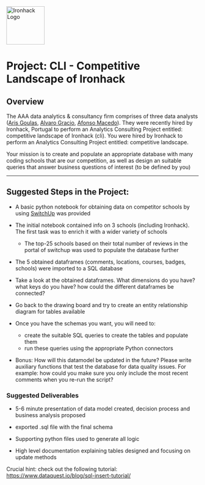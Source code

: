 <img src="https://bit.ly/2VnXWr2" alt="Ironhack Logo" width="100"/>

# Project: CLI - Competitive Landscape of Ironhack

## Overview

The AAA data analytics & consultancy firm comprises of three data analysts ([Aris Goulas](https://github.com/ArisGoulas), [Alvaro Gracio](https://github.com/alvarogracio), [Afonso Macedo](https://github.com/Afonso-Macedo)). They were recently hired by Ironhack, Portugal to perform an Analytics Consulting Project entitled: competitive landscape of Ironhack (cli).
You were hired by Ironhack to perform an Analytics Consulting Project entitled: competitive landscape.

Your mission is to create and populate an appropriate database with many coding schools that are our competition, as well as design an suitable queries that answer business questions of interest (to be defined by you)

---

## Suggested Steps in the Project:

- A basic python notebook for obtaining data on competitor schools by using [SwitchUp](https://www.switchup.org/) was provided

- The initial notebook contained info on 3 schools (including Ironhack). The first task was to enrich it with a wider variety of schools
  - The top-25 schools based on their total number of reviews in the portal of switchup was used to populate the database further 

- The 5 obtained dataframes (comments, locations, courses, badges, schools) were imported to a SQL database 

- Take a look at the obtained dataframes. What dimensions do you have? what keys do you have? how could the different dataframes be connected?

- Go back to the drawing board and try to create an entity relationship diagram for tables available

- Once you have the schemas you want, you will need to:
  - create the suitable SQL queries to create the tables and populate them
  - run these queries using the appropriate Python connectors

- Bonus: How will this datamodel be updated in the future? Please write auxiliary functions that test the database for data quality issues. For example: how could you make sure you only include the most recent comments when you re-run the script?

### Suggested Deliverables

- 5-6 minute presentation of data model created, decision process and business analysis proposed

- exported .sql file with the final schema

- Supporting python files used to generate all logic

- High level documentation explaining tables designed and focusing on update methods

Crucial hint: check out the following tutorial: https://www.dataquest.io/blog/sql-insert-tutorial/
